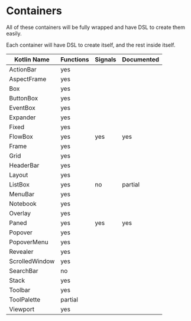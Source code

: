 # Containers
All of these containers will be fully wrapped and have DSL to create them easily.

Each container will have DSL to create itself, and the rest inside itself.

| Kotlin Name         | Functions | Signals   | Documented    |
| ------------------- | --------- | --------- | ------------- |
| ActionBar           | yes       |
| AspectFrame         | yes       |
| Box                 | yes       |
| ButtonBox           | yes       |
| EventBox            | yes       |
| Expander            | yes       |
| Fixed               | yes       |
| FlowBox             | yes       | yes       | yes
| Frame               | yes       |
| Grid                | yes       |
| HeaderBar           | yes       |
| Layout              | yes       |
| ListBox             | yes       | no        | partial
| MenuBar             | yes       |
| Notebook            | yes       |
| Overlay             | yes       |
| Paned               | yes       | yes       | yes
| Popover             | yes       |
| PopoverMenu         | yes       |
| Revealer            | yes       |
| ScrolledWindow      | yes       |
| SearchBar           | no        |
| Stack               | yes       |
| Toolbar             | yes       |
| ToolPalette         | partial   |
| Viewport            | yes       |

